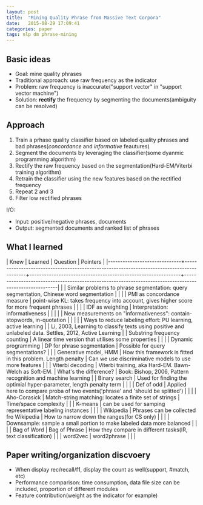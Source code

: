 ```yaml
---
layout: post
title:  "Mining Quality Phrase from Massive Text Corpora"
date:   2015-08-29 17:09:41
categories: paper
tags: nlp dm phrase-mining
---
```



## Basic ideas
- Goal: mine quality phrases
- Traditional approach: use raw frequency as the indicator
- Problem: raw frequency is inaccurate("support vector" in "support vector machine")
- Solution: **rectify** the frequency by segmenting the documents(ambiguity can be resolved)

## Approach

1. Train a prhase quality classifier based on labeled quality phrases and bad phrases(*concordance* and *informative* feautures)
2. Segment the documents by leveraging the classifier(some dyanmic programming algorithm)
3. Rectify the raw frequency based on the segmentation(Hard-EM/Viterbi training algorithm)
4. Retrain the classifier using the new features based on the rectified frequency
5. Repeat 2 and 3
6. Filter low rectified phrases

I/O:

- Input: positive/negative phrases, documents
- Output: segmented documents and ranked list of phrases


## What I learned


| Knew                         | Learned                                                                                   | Question                                                     | Pointers                                                                                               |
|------------------------------+-------------------------------------------------------------------------------------------+--------------------------------------------------------------+--------------------------------------------------------------------------------------------------------|
|                              | Similar problems to phrase segmentation: query segmentation, Chinese word segmentation    |                                                              |                                                                                                        |
| PMI as concordance measure   | point-wise KL: takes frequency into account, gives higher score for more frequent phrases |                                                              |                                                                                                        |
| IDF as weighting             | Interpretation: informativeness                                                           |                                                              |                                                                                                        |
|                              | New measurements on "informativeness": contain-stopwords, in-quotation                    |                                                              |                                                                                                        |
|                              | Ways to reduce labeling effort: PU learning, active learning                              |                                                              | Li, 2003, Learning to classify texts using positive and unlabeled data. Settles, 2012, Active Learning |
| Substring frequency counting | A linear time version that utilises some properties                                       |                                                              |                                                                                                        |
| Dynamic programming          | DP for phrase segmentation                                                                | Possible for query segmentations?                            |                                                                                                        |
| Generative model, HMM        | How this framework is fitted in this problem. Length penalty                              | Can we use discriminative models to use more features   |                                                                                                        |
| Viterbi decoding             | Viterbi training, aka Hard-EM. Bawn-Welch as Soft-EM.                                     | What's the difference?                                       | Book: Bishop, 2006, Pattern recognition and machine learning                                           |
| Binary search                | Used for finding the optimial hyper-parameter, length penalty term                        |                                                              |                                                                                                        |
| Def of odd                   | Applied here to compare proba of two events('phrase' and 'should be splitted')            |                                                              |                                                                                                        |
| Aho-Corasick                 | Match-string matching: locates a finite set of strings                                    | Time/space complexity                                        |                                                                                                        |
| K-means                      | can be used for samping representative labeling instances                                 |                                                              |                                                                                                        |
| Wikipedia                    | Phrases can be collected fro Wikipedia                                                    | How to narrow down the ranges(for CS only)                   |                                                                                                        |
|                              | Downsample: sample a small portion to make labeled data more balanced                     |                                                              |                                                                                                        |
| Bag of Word                  | Bag of Phrase                                                                             | How they compare in different tasks(IR, text classification) |                                                                                                        |
| word2vec                     | word2phrase                                                                               |                                                              |                                                                                                        |
  



## Paper writing/organization discvoery

- When display rec/recall/f1, display the count as well(support, #match, etc)
- Performance comparison: time consumption, data file size can be included, proportion of different modules
- Feature contribution(weight as the indicator for example) 


